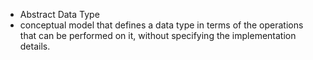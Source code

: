 - Abstract Data Type
- conceptual model that defines a data type in terms of the operations that can be performed on it, without specifying the implementation details.